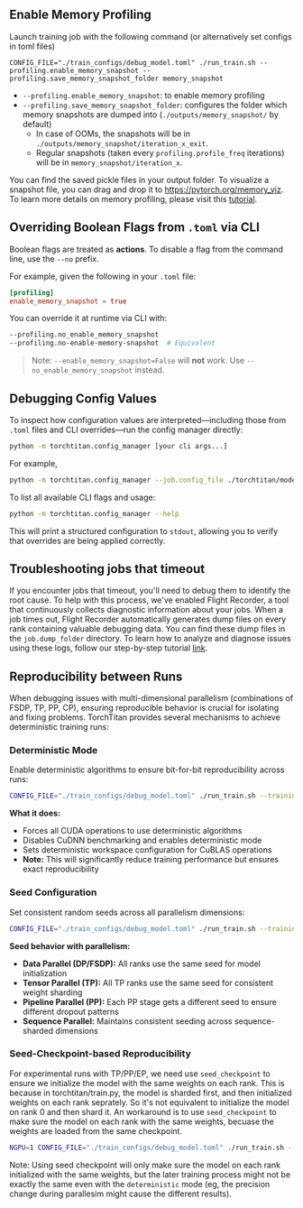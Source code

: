## Enable Memory Profiling

Launch training job with the following command (or alternatively set configs in toml files)
```
CONFIG_FILE="./train_configs/debug_model.toml" ./run_train.sh --profiling.enable_memory_snapshot --profiling.save_memory_snapshot_folder memory_snapshot
```
* `--profiling.enable_memory_snapshot`: to enable memory profiling
* `--profiling.save_memory_snapshot_folder`: configures the folder which memory snapshots are dumped into (`./outputs/memory_snapshot/` by default)
	+ In case of OOMs, the snapshots will be in `./outputs/memory_snapshot/iteration_x_exit`.
	+ Regular snapshots (taken every `profiling.profile_freq` iterations) will be in `memory_snapshot/iteration_x`.

You can find the saved pickle files in your output folder.
To visualize a snapshot file, you can drag and drop it to <https://pytorch.org/memory_viz>. To learn more details on memory profiling, please visit this [tutorial](https://pytorch.org/blog/understanding-gpu-memory-1/).

## Overriding Boolean Flags from `.toml` via CLI

Boolean flags are treated as **actions**. To disable a flag from the command line, use the `--no` prefix.

For example, given the following in your `.toml` file:

```toml
[profiling]
enable_memory_snapshot = true

```
You can override it at runtime via CLI with:

```bash
--profiling.no_enable_memory_snapshot
--profiling.no-enable-memory-snapshot  # Equivalent
```

> Note: `--enable_memory_snapshot=False` will **not** work. Use `--no_enable_memory_snapshot` instead.

## Debugging Config Values

To inspect how configuration values are interpreted—including those from `.toml` files and CLI overrides—run the config manager directly:

```bash
python -m torchtitan.config_manager [your cli args...]
```

For example,

```bash
python -m torchtitan.config_manager --job.config_file ./torchtitan/models/llama3/train_configs/llama3_8b.toml --profiling.enable_memory_snapshot
```

To list all available CLI flags and usage:

```bash
python -m torchtitan.config_manager --help
```

This will print a structured configuration to `stdout`, allowing you to verify that overrides are being applied correctly.

## Troubleshooting jobs that timeout

If you encounter jobs that timeout, you'll need to debug them to identify the root cause. To help with this process, we've enabled Flight Recorder, a tool that continuously collects diagnostic information about your jobs.
When a job times out, Flight Recorder automatically generates dump files on every rank containing valuable debugging data. You can find these dump files in the `job.dump_folder` directory.
To learn how to analyze and diagnose issues using these logs, follow our step-by-step tutorial [link](https://pytorch.org/tutorials/prototype/flight_recorder_tutorial.html).

## Reproducibility between Runs

When debugging issues with multi-dimensional parallelism (combinations of FSDP, TP, PP, CP), ensuring reproducible behavior is crucial for isolating and fixing problems. TorchTitan provides several mechanisms to achieve deterministic training runs:

### Deterministic Mode

Enable deterministic algorithms to ensure bit-for-bit reproducibility across runs:

```bash
CONFIG_FILE="./train_configs/debug_model.toml" ./run_train.sh --training.deterministic
```

**What it does:**
- Forces all CUDA operations to use deterministic algorithms
- Disables CuDNN benchmarking and enables deterministic mode
- Sets deterministic workspace configuration for CuBLAS operations
- **Note:** This will significantly reduce training performance but ensures exact reproducibility

### Seed Configuration

Set consistent random seeds across all parallelism dimensions:

```bash
CONFIG_FILE="./train_configs/debug_model.toml" ./run_train.sh --training.seed 42
```

**Seed behavior with parallelism:**
- **Data Parallel (DP/FSDP):** All ranks use the same seed for model initialization
- **Tensor Parallel (TP):** All TP ranks use the same seed for consistent weight sharding
- **Pipeline Parallel (PP):** Each PP stage gets a different seed to ensure different dropout patterns
- **Sequence Parallel:** Maintains consistent seeding across sequence-sharded dimensions

### Seed-Checkpoint-based Reproducibility

For experimental runs with TP/PP/EP, we need use `seed_checkpoint` to ensure we initialize the model with the same weights on each rank. This is because in torchtitan/train.py, the model is sharded first, and then initialized weights on each rank seprately. So it's not equivalent to initialize the model on rank 0 and then shard it. An workaround is to use `seed_checkpoint` to make sure the model on each rank with the same weights, becuase the weights are loaded from the same checkpoint.


```bash
NGPU=1 CONFIG_FILE="./train_configs/debug_model.toml" ./run_train.sh --checkpoint.enable_checkpoint --checkpoint.create_seed_checkpoint --parallelism.data_parallel_replicate_degree 1 --parallelism.data_parallel_shard_degree 1 --parallelism.tensor_parallel_degree 1 --parallelism.pipeline_parallel_degree 1 --parallelism.context_parallel_degree 1
```

Note: Using seed checkpoint will only make sure the model on each rank initialized with the same weights, but the later training process might not be exactly the same even with the `deterministic` mode (eg, the precision change during parallesim might cause the different results).
